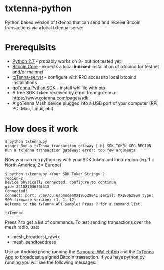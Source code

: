 # txtenna-python
Python based version of txtenna that can send and receive Bitcoin transactions via a local txtenna-server

# Prerequisits

* [Python 2.7](https://www.python.org/downloads/) - probably works on 3+ but not tested yet
* [Bitcoin Core](https://bitcoincore.org/en/download/) - expects a local **indexed** installation of bitcoind for testnet and/or mainnet
* [txTenna-server](https://github.com/MuleTools/txTenna-server) - configure with RPC access to local bitcoind installations
* [goTenna Python SDK](https://github.com/remyers/PublicSDK/tree/master/python-public-sdk) - install whl file with pip
* A free SDK Token received by email from goTenna: https://www.gotenna.com/pages/sdk
* A goTenna Mesh device plugged into a USB port of your computer (RPi, PC, Mac, Linux, etc)

# How does it work
  
    $ python txtenna.py 
    usage: Run a txTenna transaction gateway [-h] SDK_TOKEN GEO_REGION
    Run a txTenna transaction gateway: error: too few arguments
    
Now you can run python.py with your SDK token and local region (eg. 1 = North America, 2 = Europe)
    
    $ python txtenna.py <Your SDK Token String> 2
    region=2
    Device physically connected, configure to continue
    gid= 241887036765613
    Connected!
    connect: port: /dev/cu.usbmodemMX180629041 serial: MX18062904 type: 900 firmware version: (1, 1, 12)
    Welcome to the txTenna API sample! Press ? for a command list.

    txTenna>

Press ? to get a list of commands. To test sending transactions over the mesh radio, use:
  * mesh_broadcast_rawtx
  * mesh_sendtoaddress

Use an Android phone running the [Samourai Wallet App](SamouraiWallet.com) and the [TxTenna App](txtenna.com) to broadcast a  signed Bitcoin transaction. If you have python.py running you will see the following messages:

